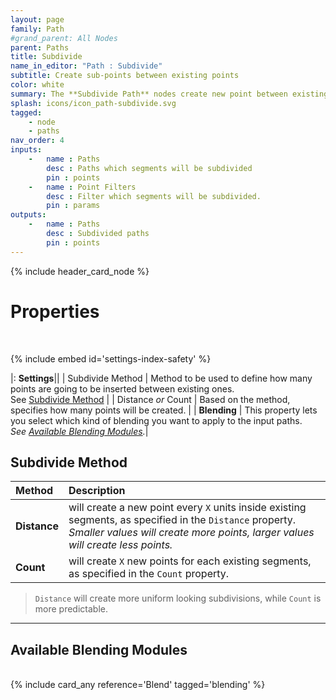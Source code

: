 ```yaml
---
layout: page
family: Path
#grand_parent: All Nodes
parent: Paths
title: Subdivide
name_in_editor: "Path : Subdivide"
subtitle: Create sub-points between existing points
color: white
summary: The **Subdivide Path** nodes create new point between existing ones on a path. Define closure behavior, choose a subdivide method (Distance or Count), and specify an amount. Opt for blending options to refine subpoints further.
splash: icons/icon_path-subdivide.svg
tagged: 
    - node
    - paths
nav_order: 4
inputs:
    -   name : Paths
        desc : Paths which segments will be subdivided
        pin : points
    -   name : Point Filters
        desc : Filter which segments will be subdivided.
        pin : params
outputs:
    -   name : Paths
        desc : Subdivided paths
        pin : points        
---
```


{% include header_card_node %}

# Properties
<br>

{% include embed id='settings-index-safety' %}

|: **Settings**||
| Subdivide Method      | Method to be used to define how many points are going to be inserted between existing ones.<br>See [Subdivide Method](#subdivide-method)   |
| Distance *or* Count      | Based on the method, specifies how many points will be created. |
| **Blending**           | This property lets you select which kind of blending you want to apply to the input paths.<br>*See [Available Blending Modules](#available-blending-modules).*|

## Subdivide Method

| Method       | Description          |
|:-------------|:------------------|
| **Distance**           | will create a new point every `X` units inside existing segments, as specified in the `Distance` property.<br>*Smaller values will create more points, larger values will create less points.*  |
| **Count**           | will create `X` new points for each existing segments, as specified in the `Count` property.  |

> `Distance` will create more uniform looking subdivisions, while `Count` is more predictable.

---
## Available Blending Modules
<br>
{% include card_any reference='Blend' tagged='blending' %}